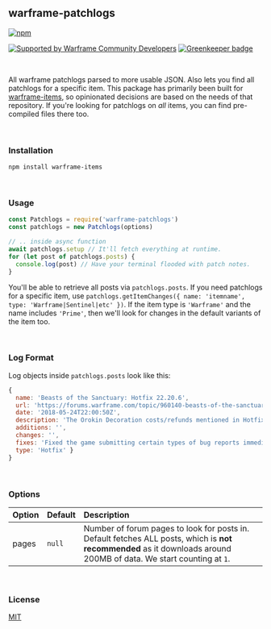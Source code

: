 ## warframe-patchlogs
[![npm](https://img.shields.io/npm/v/warframe-patchlogs.svg)](https://npmjs.org/warframe-patchlogs)

[![Supported by Warframe Community Developers](https://warframestat.us/wfcd.png)](https://github.com/WFCD "Supported by Warframe Community Developers") [![Greenkeeper badge](https://badges.greenkeeper.io/WFCD/warframe-patchlogs.svg)](https://greenkeeper.io/)

<br>

All warframe patchlogs parsed to more usable JSON. Also lets you find all
patchlogs for a specific item. This package has primarily been built for
[warframe-items](https://github.com/nexus-devs/warframe-items), so opinionated
decisions are based on the needs of that repository. If you're looking for
patchlogs on *all* items, you can find pre-compiled files there too.

<br>

### Installation
```
npm install warframe-items
```

<br>

### Usage
```js
const Patchlogs = require('warframe-patchlogs')
const patchlogs = new Patchlogs(options)

// .. inside async function
await patchlogs.setup // It'll fetch everything at runtime.
for (let post of patchlogs.posts) {
  console.log(post) // Have your terminal flooded with patch notes.
}
```
You'll be able to retrieve all posts via `patchlogs.posts`. If you need patchlogs
for a specific item, use `patchlogs.getItemChanges({ name: 'itemname', type: 'Warframe|Sentinel|etc' })`.
If the item type is `'Warframe'` and the name includes `'Prime'`,
then we'll look for changes in the default variants of the item too.

<br>

### Log Format
Log objects inside `patchlogs.posts` look like this:
```js
{
  name: 'Beasts of the Sanctuary: Hotfix 22.20.6',
  url: 'https://forums.warframe.com/topic/960140-beasts-of-the-sanctuary-hotfix-22206/',
  date: '2018-05-24T22:00:50Z',
  description: 'The Orokin Decoration costs/refunds mentioned in Hotfix 22.20.3 are close to being complete. The plan is to cut the Orokin Decoration Oxium costs in half and refund the excess back to the Clan Vault. We are also removing the Orokin Cell costs on the respective Orokin Decorations and refunding those to the Clan Vault as well. Already completed Decorations will not be destroyed when these changes go live. Stay tuned!',
  additions: '',
  changes: '',
  fixes: 'Fixed the game submitting certain types of bug reports immediately instead of saving them for after you quit.\nDisabled some cache-corruption checks that were triggering and preventing updates; we will work on making these automatically repair the cache instead.\nFixed inability to deploy Extractors using Navigation at a Relay.\nFixed a variety of bugs caused by using Transference while going through Sanctuary Onslaught Conduit (namely not being able to do anything or use Transference while controlling Operator).\nFixed Dojo Pigment ‘Contribute’ button being automatically selected when the contribute screen appears when using a controller.\nFixed no on-screen keyboard appearing when changing Dojo room message when using a controller. \nFixed script error when displaying mission countdown in Ukrainian.\nFixed a script error related to Articulas.',
  type: 'Hotfix' }
}
```

<br>

### Options
| Option        | Default       | Description   |
|:------------- |:------------- |:------------- |
| pages | `null` | Number of forum pages to look for posts in. Default fetches ALL posts, which is **not recommended** as it downloads around 200MB of data. We start counting at `1`.

<br>

### License
[MIT](/LICENSE)

